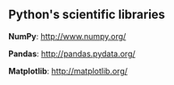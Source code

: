 ## Python's scientific libraries

**NumPy**: http://www.numpy.org/

**Pandas**: http://pandas.pydata.org/

**Matplotlib**: http://matplotlib.org/
